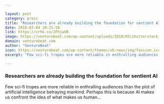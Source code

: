 ```yaml
---

layout: post
category: press
title: "Researchers are already building the foundation for sentient AI"
date: 2018-03-04 10:21:58
link: https://vrhk.co/2FhjwVB
image: https://venturebeat.com/wp-content/uploads/2018/03/shutterstock_119131771-1.jpg?fit=1200%2C850&strip=all
domain: venturebeat.com
author: "VentureBeat"
icon: https://venturebeat.com/wp-content/themes/vb-news/img/favicon.ico
excerpt: "Few sci-fi tropes are more reliable in enthralling audiences than the plot of artificial intelligence betraying mankind. Perhaps this is because AI makes us confront the idea of what makes us human…"

---
```


### Researchers are already building the foundation for sentient AI

Few sci-fi tropes are more reliable in enthralling audiences than the plot of artificial intelligence betraying mankind. Perhaps this is because AI makes us confront the idea of what makes us human…